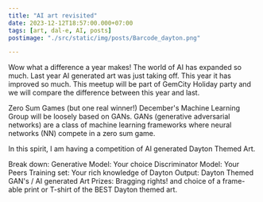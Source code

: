 ```yaml
---
title: "AI art revisited"
date: 2023-12-12T18:57:00.000+07:00
tags: [art, dal-e, AI, posts]
postimage: "./src/static/img/posts/Barcode_dayton.png"

---
```


Wow what a difference a year makes!  The world of AI has expanded so much.  Last year AI generated art was just taking off.  This year it has improved so much.  This meetup will be part of GemCity Holiday party and we will compare the difference between this year and last.


Zero Sum Games (but one real winner!)
December's Machine Learning Group will be loosely based on GANs. GANs (generative adversarial networks) are a class of machine learning frameworks where neural networks (NN) compete in a zero sum game.

In this spirit, I am having a competition of AI generated Dayton Themed Art.

Break down:
Generative Model: Your choice
Discriminator Model: Your Peers
Training set: Your rich knowledge of Dayton
Output: Dayton Themed GAN's / AI generated Art
Prizes: Bragging rights! and choice of a frame-able print or T-shirt of the BEST Dayton themed art.